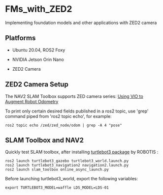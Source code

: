 # FMs_with_ZED2
Implementing foundation models and other applications with ZED2 camera

## Platforms
* Ubuntu 20.04, ROS2 Foxy 

* NVIDIA Jetson Orin Nano

* ZED2 Camera

## ZED2 Camera Setup
The NAV2 SLAM Toolbox supports ZED camera series: [Using VIO to Augment Robot Odometry](https://navigation.ros.org/tutorials/docs/integrating_vio.html)

To print only certain desired fields published in a ros2 topic, use 'grep' command piped from 'ros2 topic echo', for example:
```
ros2 topic echo /zed/zed_node/odom | grep -A 4 "pose"
```

## SLAM Toolbox and NAV2

Quickly test SLAM toolbox, after installing [turtlebot3 package](https://github.com/ROBOTIS-GIT/turtlebot3/tree/foxy-devel) by ROBOTIS :
```
ros2 launch turtlebot3_gazebo turtlebot3_world.launch.py
ros2 launch turtlebot3_navigation2 navigation2.launch.py
ros2 launch slam_toolbox online_async_launch.py
```

Before launching turtlebot3_world, export the following variables:
```
export TURTLEBOT3_MODEL=waffle LDS_MODEL=LDS-01
```
